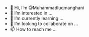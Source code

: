 - 👋 Hi, I’m @Muhammadluqmanghani
- 👀 I’m interested in ...
- 🌱 I’m currently learning ...
- 💞️ I’m looking to collaborate on ...
- 📫 How to reach me ...

<!---
Muhammadluqmanghani/Muhammadluqmanghani is a ✨ special ✨ repository because its `README.md` (this file) appears on your GitHub profile.
You can click the Preview link to take a look at your changes.
--->

